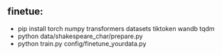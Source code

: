## finetue:
+ pip install torch numpy transformers datasets tiktoken wandb tqdm
+ python data/shakespeare_char/prepare.py
+ python train.py config/finetune_yourdata.py